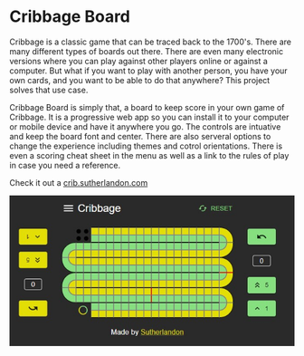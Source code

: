# Cribbage Board

Cribbage is a classic game that can be traced back to the 1700's.  There are many different types
of boards out there.  There are even many electronic versions where you can play against 
other players online or against a computer.  But what if you want to play with another person, you
have your own cards, and you want to be able to do that anywhere?  This project solves that use case.

Cribbage Board is simply that, a board to keep score in your own game of Cribbage.  It is a
progressive web app so you can install it to your computer or mobile device and have it anywhere
you go.  The controls are intuative and keep the board font and center.  There are also serveral options
to change the experience including themes and cotrol orientations.  There is even a scoring cheat
sheet in the menu as well as a link to the rules of play in case you need a reference.

Check it out a [crib.sutherlandon.com](https://crib.sutherlandon.com)

![Cribbage Board Showcase Image](./cribbage_showcase.jpg)
